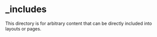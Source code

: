 # \_includes

This directory is for arbitrary content that can be directly included into
layouts or pages.
